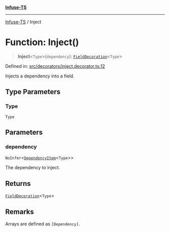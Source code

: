 [**Infuse-TS**](../README.md)

***

[Infuse-TS](../README.md) / Inject

# Function: Inject()

> **Inject**\<`Type`\>(`dependency`): [`FieldDecoration`](../type-aliases/FieldDecoration.md)\<`Type`\>

Defined in: [src/decorators/inject.decorator.ts:12](https://github.com/D-Kay6/Infuse-TS/blob/62073e25b5ddbed6e970ac28f7ccfdc3169d3eec/src/decorators/inject.decorator.ts#L12)

Injects a dependency into a field.

## Type Parameters

### Type

`Type`

## Parameters

### dependency

`NoInfer`\<[`DependencyItem`](../type-aliases/DependencyItem.md)\<`Type`\>\>

The dependency to inject.

## Returns

[`FieldDecoration`](../type-aliases/FieldDecoration.md)\<`Type`\>

## Remarks

Arrays are defined as `[Dependency]`.
